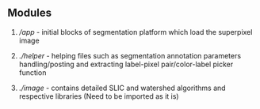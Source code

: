 
Modules 
-----
1. */app* - initial blocks of segmentation platform which load the superpixel image

2. *./helper* - helping files such as segmentation annotation parameters handling/posting and extracting label-pixel pair/color-label picker function

3. *./image* - contains detailed SLIC and watershed algorithms and respective libraries (Need to be imported as it is)